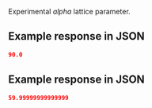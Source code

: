 Experimental *alpha* lattice parameter.







## Example response in JSON

```json
90.0
```

## Example response in JSON

```json
59.99999999999999
```

